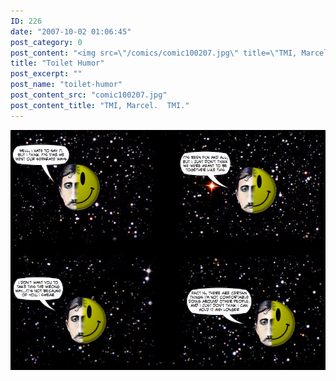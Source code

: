 ```yaml
---
ID: 226
date: "2007-10-02 01:06:45"
post_category: 0
post_content: "<img src=\"/comics/comic100207.jpg\" title=\"TMI, Marcel.  TMI.\" />"
title: "Toilet Humor"
post_excerpt: ""
post_name: "toilet-humor"
post_content_src: "comic100207.jpg"
post_content_title: "TMI, Marcel.  TMI."
---
```



[![TMI, Marcel.  TMI.](/comics-hi-res/comic100207.jpg)](/comics-hi-res/comic100207.jpg)

